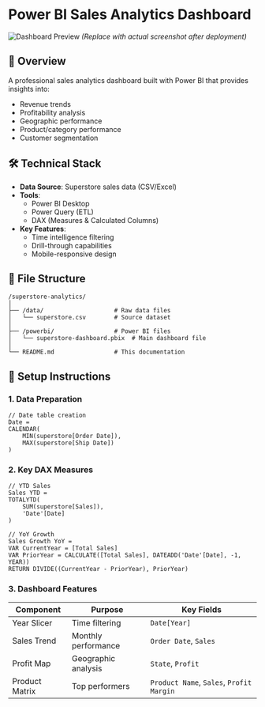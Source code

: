 # Power BI Sales Analytics Dashboard

![Dashboard Preview](https://via.placeholder.com/800x400?text=PowerBI+Sales+Dashboard+Preview) 
*(Replace with actual screenshot after deployment)*

## 📌 Overview
A professional sales analytics dashboard built with Power BI that provides insights into:
- Revenue trends
- Profitability analysis
- Geographic performance
- Product/category performance
- Customer segmentation

## 🛠️ Technical Stack
- **Data Source**: Superstore sales data (CSV/Excel)
- **Tools**:
  - Power BI Desktop
  - Power Query (ETL)
  - DAX (Measures & Calculated Columns)
- **Key Features**:
  - Time intelligence filtering
  - Drill-through capabilities
  - Mobile-responsive design

## 📂 File Structure
```
/superstore-analytics/
│
├── /data/                    # Raw data files
│   └── superstore.csv        # Source dataset
│
├── /powerbi/                 # Power BI files
│   └── superstore-dashboard.pbix  # Main dashboard file
│
└── README.md                 # This documentation
```

## 🔧 Setup Instructions

### 1. Data Preparation
```dax
// Date table creation
Date = 
CALENDAR(
    MIN(superstore[Order Date]),
    MAX(superstore[Ship Date])
)
```

### 2. Key DAX Measures
```dax
// YTD Sales
Sales YTD = 
TOTALYTD(
    SUM(superstore[Sales]),
    'Date'[Date]
)

// YoY Growth
Sales Growth YoY = 
VAR CurrentYear = [Total Sales]
VAR PriorYear = CALCULATE([Total Sales], DATEADD('Date'[Date], -1, YEAR))
RETURN DIVIDE((CurrentYear - PriorYear), PriorYear)
```

### 3. Dashboard Features
| Component | Purpose | Key Fields |
|-----------|---------|------------|
| Year Slicer | Time filtering | `Date[Year]` |
| Sales Trend | Monthly performance | `Order Date`, `Sales` |
| Profit Map | Geographic analysis | `State`, `Profit` |
| Product Matrix | Top performers | `Product Name`, `Sales`, `Profit Margin` |
